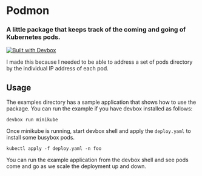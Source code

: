 # Podmon
### A little package that keeps track of the coming and going of Kubernetes pods.

[![Built with Devbox](https://www.jetify.com/img/devbox/shield_galaxy.svg)](https://www.jetify.com/devbox/docs/contributor-quickstart/)

I made this because I needed to be able to address a set of pods directory by the individual IP address of each pod. 

## Usage 
The examples directory has a sample application that shows how to use the package. You can run the example if you have devbox installed as follows:
```
devbox run minikube
```
Once minikube is running, start devbox shell and apply the `deploy.yaml` to install some busybox pods.
```
kubectl apply -f deploy.yaml -n foo
```
You can run the example application from the devbox shell and see pods come and go as we scale the deployment up and down. 


